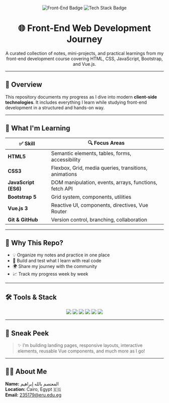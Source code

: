 <p align="center">
  <img src="https://img.shields.io/badge/Front--End-Learning-blue?style=for-the-badge" alt="Front-End Badge" />
  <img src="https://img.shields.io/badge/HTML%20%7C%20CSS%20%7C%20JS%20%7C%20Bootstrap%20%7C%20Vue.js-success?style=for-the-badge" alt="Tech Stack Badge" />
</p>

<h1 align="center">🌐 Front-End Web Development Journey</h1>

<p align="center">A curated collection of notes, mini-projects, and practical learnings from my front-end development course covering HTML, CSS, JavaScript, Bootstrap, and Vue.js.</p>

---

## 📌 Overview

This repository documents my progress as I dive into modern **client-side technologies**. It includes everything I learn while studying front-end development in a structured and hands-on way.

---

## 🧠 What I'm Learning

| ✅ Skill | 🔍 Focus Areas |
|--------|----------------|
| **HTML5** | Semantic elements, tables, forms, accessibility |
| **CSS3** | Flexbox, Grid, media queries, transitions, animations |
| **JavaScript (ES6)** | DOM manipulation, events, arrays, functions, fetch API |
| **Bootstrap 5** | Grid system, components, utilities |
| **Vue.js 3** | Reactive UI, components, directives, Vue Router |
| **Git & GitHub** | Version control, branching, collaboration |

---

## 💼 Why This Repo?

- 💡 Organize my notes and practice in one place  
- 🧪 Build and test what I learn with real code  
- 🌍 Share my journey with the community  
- 📈 Track my progress week by week  

---

## 🛠️ Tools & Stack

<p align="center">
  <img src="https://img.shields.io/badge/HTML-E34F26?style=for-the-badge&logo=html5&logoColor=white" />
  <img src="https://img.shields.io/badge/CSS-1572B6?style=for-the-badge&logo=css3&logoColor=white" />
  <img src="https://img.shields.io/badge/JavaScript-F7DF1E?style=for-the-badge&logo=javascript&logoColor=black" />
  <img src="https://img.shields.io/badge/Bootstrap-7952B3?style=for-the-badge&logo=bootstrap&logoColor=white" />
  <img src="https://img.shields.io/badge/Vue.js-42b883?style=for-the-badge&logo=vue.js&logoColor=white" />
  <img src="https://img.shields.io/badge/GitHub-181717?style=for-the-badge&logo=github&logoColor=white" />
</p>

---

## 📸 Sneak Peek

> ✨ I’m building landing pages, responsive layouts, interactive elements, reusable Vue components, and much more as I go!

---

## 🧑‍💻 About Me

**Name:** المعتصم بالله إبراهيم  
**Location:** Cairo, Egypt 🇪🇬  
**Email:** [235179@eru.edu.eg](mailto:235179@eru.edu.eg)
